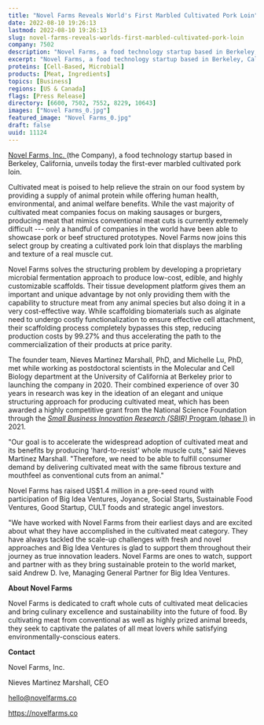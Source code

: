 ```yaml
---
title: "Novel Farms Reveals World's First Marbled Cultivated Pork Loin"
date: 2022-08-10 19:26:13
lastmod: 2022-08-10 19:26:13
slug: novel-farms-reveals-worlds-first-marbled-cultivated-pork-loin
company: 7502
description: "Novel Farms, a food technology startup based in Berkeley, California, unveils today the first-ever marbled cultivated pork loin."
excerpt: "Novel Farms, a food technology startup based in Berkeley, California, unveils today the first-ever marbled cultivated pork loin."
proteins: [Cell-Based, Microbial]
products: [Meat, Ingredients]
topics: [Business]
regions: [US & Canada]
flags: [Press Release]
directory: [6600, 7502, 7552, 8229, 10643]
images: ["Novel Farms_0.jpg"]
featured_image: "Novel Farms_0.jpg"
draft: false
uuid: 11124
---
```

[Novel Farms, Inc. ](https://novelfarms.co/)(the Company), a food
technology startup based in Berkeley, California, unveils today the
first-ever marbled cultivated pork loin.

Cultivated meat is poised to help relieve the strain on our food system
by providing a supply of animal protein while offering human health,
environmental, and animal welfare benefits. While the vast majority of
cultivated meat companies focus on making sausages or burgers, producing
meat that mimics conventional meat cuts is currently extremely difficult
--- only a handful of companies in the world have been able to showcase
pork or beef structured prototypes. Novel Farms now joins this select
group by creating a cultivated pork loin that displays the marbling and
texture of a real muscle cut.

Novel Farms solves the structuring problem by developing a proprietary
microbial fermentation approach to produce low-cost, edible, and highly
customizable scaffolds. Their tissue development platform gives them an
important and unique advantage by not only providing them with the
capability to structure meat from any animal species but also doing it
in a very cost-effective way. While scaffolding biomaterials such as
alginate need to undergo costly functionalization to ensure effective
cell attachment, their scaffolding process completely bypasses this
step, reducing production costs by 99.27% and thus accelerating the path
to the commercialization of their products at price parity. 

The founder team, Nieves Martinez Marshall, PhD, and Michelle Lu, PhD,
met while working as postdoctoral scientists in the Molecular and Cell
Biology department at the University of California at Berkeley prior to
launching the company in 2020. Their combined experience of over 30
years in research was key in the ideation of an elegant and unique
structuring approach for producing cultivated meat, which has been
awarded a highly competitive grant from the National Science Foundation
through the [*Small Business Innovation Research (SBIR)* Program (phase
I)](https://www.sbir.gov/node/2083261) in 2021.

"Our goal is to accelerate the widespread adoption of cultivated meat
and its benefits by producing 'hard-to-resist' whole muscle cuts," said
Nieves Martinez Marshall. "Therefore, we need to be able to fulfill
consumer demand by delivering cultivated meat with the same fibrous
texture and mouthfeel as conventional cuts from an animal."

Novel Farms has raised US\$1.4 million in a pre-seed round with
participation of Big Idea Ventures, Joyance, Social Starts, Sustainable
Food Ventures, Good Startup, CULT foods and strategic angel investors.

\"We have worked with Novel Farms from their earliest days and are
excited about what they have accomplished in the cultivated meat
category. They have always tackled the scale-up challenges with fresh
and novel approaches and Big Idea Ventures is glad to support them
throughout their journey as true innovation leaders. Novel Farms are
ones to watch, support and partner with as they bring sustainable
protein to the world market, said Andrew D. Ive, Managing General
Partner for Big Idea Ventures.

**About Novel Farms**

Novel Farms is dedicated to craft whole cuts of cultivated meat
delicacies and bring culinary excellence and sustainability into the
future of food. By cultivating meat from conventional as well as highly
prized animal breeds, they seek to captivate the palates of all meat
lovers while satisfying environmentally-conscious eaters.

**Contact**

Novel Farms, Inc.

Nieves Martinez Marshall, CEO

<hello@novelfarms.co>

<https://novelfarms.co>
